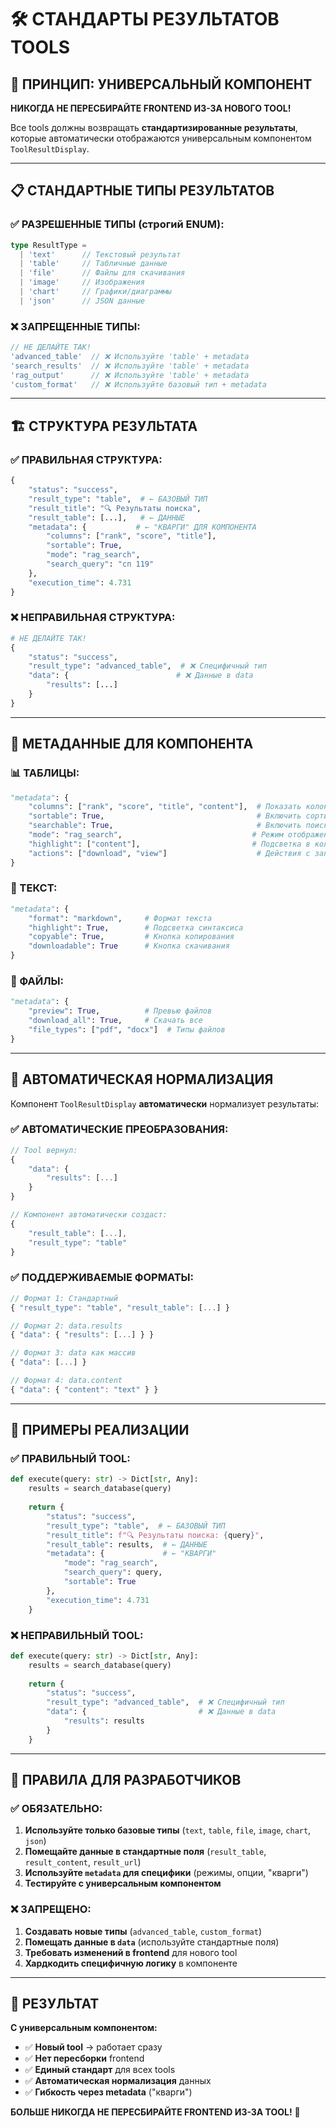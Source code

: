 # 🛠️ СТАНДАРТЫ РЕЗУЛЬТАТОВ TOOLS

## 🎯 ПРИНЦИП: УНИВЕРСАЛЬНЫЙ КОМПОНЕНТ

**НИКОГДА НЕ ПЕРЕСБИРАЙТЕ FRONTEND ИЗ-ЗА НОВОГО TOOL!**

Все tools должны возвращать **стандартизированные результаты**, которые автоматически отображаются универсальным компонентом `ToolResultDisplay`.

---

## 📋 СТАНДАРТНЫЕ ТИПЫ РЕЗУЛЬТАТОВ

### ✅ РАЗРЕШЕННЫЕ ТИПЫ (строгий ENUM):

```typescript
type ResultType = 
  | 'text'      // Текстовый результат
  | 'table'     // Табличные данные  
  | 'file'      // Файлы для скачивания
  | 'image'     // Изображения
  | 'chart'     // Графики/диаграммы
  | 'json'      // JSON данные
```

### ❌ ЗАПРЕЩЕННЫЕ ТИПЫ:

```typescript
// НЕ ДЕЛАЙТЕ ТАК!
'advanced_table'  // ❌ Используйте 'table' + metadata
'search_results'  // ❌ Используйте 'table' + metadata  
'rag_output'      // ❌ Используйте 'table' + metadata
'custom_format'   // ❌ Используйте базовый тип + metadata
```

---

## 🏗️ СТРУКТУРА РЕЗУЛЬТАТА

### ✅ ПРАВИЛЬНАЯ СТРУКТУРА:

```python
{
    "status": "success",
    "result_type": "table",  # ← БАЗОВЫЙ ТИП
    "result_title": "🔍 Результаты поиска",
    "result_table": [...],   # ← ДАННЫЕ
    "metadata": {           # ← "КВАРГИ" ДЛЯ КОМПОНЕНТА
        "columns": ["rank", "score", "title"],
        "sortable": True,
        "mode": "rag_search",
        "search_query": "сп 119"
    },
    "execution_time": 4.731
}
```

### ❌ НЕПРАВИЛЬНАЯ СТРУКТУРА:

```python
# НЕ ДЕЛАЙТЕ ТАК!
{
    "status": "success",
    "result_type": "advanced_table",  # ❌ Специфичный тип
    "data": {                        # ❌ Данные в data
        "results": [...]
    }
}
```

---

## 🎨 МЕТАДАННЫЕ ДЛЯ КОМПОНЕНТА

### 📊 ТАБЛИЦЫ:

```python
"metadata": {
    "columns": ["rank", "score", "title", "content"],  # Показать колонки
    "sortable": True,                                  # Включить сортировку
    "searchable": True,                                # Включить поиск
    "mode": "rag_search",                             # Режим отображения
    "highlight": ["content"],                         # Подсветка в колонках
    "actions": ["download", "view"]                    # Действия с записями
}
```

### 📝 ТЕКСТ:

```python
"metadata": {
    "format": "markdown",     # Формат текста
    "highlight": True,        # Подсветка синтаксиса
    "copyable": True,         # Кнопка копирования
    "downloadable": True      # Кнопка скачивания
}
```

### 📁 ФАЙЛЫ:

```python
"metadata": {
    "preview": True,          # Превью файлов
    "download_all": True,     # Скачать все
    "file_types": ["pdf", "docx"]  # Типы файлов
}
```

---

## 🔧 АВТОМАТИЧЕСКАЯ НОРМАЛИЗАЦИЯ

Компонент `ToolResultDisplay` **автоматически** нормализует результаты:

### ✅ АВТОМАТИЧЕСКИЕ ПРЕОБРАЗОВАНИЯ:

```typescript
// Tool вернул:
{
    "data": {
        "results": [...]
    }
}

// Компонент автоматически создаст:
{
    "result_table": [...],
    "result_type": "table"
}
```

### ✅ ПОДДЕРЖИВАЕМЫЕ ФОРМАТЫ:

```typescript
// Формат 1: Стандартный
{ "result_type": "table", "result_table": [...] }

// Формат 2: data.results  
{ "data": { "results": [...] } }

// Формат 3: data как массив
{ "data": [...] }

// Формат 4: data.content
{ "data": { "content": "text" } }
```

---

## 🚀 ПРИМЕРЫ РЕАЛИЗАЦИИ

### ✅ ПРАВИЛЬНЫЙ TOOL:

```python
def execute(query: str) -> Dict[str, Any]:
    results = search_database(query)
    
    return {
        "status": "success",
        "result_type": "table",  # ← БАЗОВЫЙ ТИП
        "result_title": f"🔍 Результаты поиска: {query}",
        "result_table": results,  # ← ДАННЫЕ
        "metadata": {             # ← "КВАРГИ"
            "mode": "rag_search",
            "search_query": query,
            "sortable": True
        },
        "execution_time": 4.731
    }
```

### ❌ НЕПРАВИЛЬНЫЙ TOOL:

```python
def execute(query: str) -> Dict[str, Any]:
    results = search_database(query)
    
    return {
        "status": "success",
        "result_type": "advanced_table",  # ❌ Специфичный тип
        "data": {                         # ❌ Данные в data
            "results": results
        }
    }
```

---

## 🎯 ПРАВИЛА ДЛЯ РАЗРАБОТЧИКОВ

### ✅ ОБЯЗАТЕЛЬНО:

1. **Используйте только базовые типы** (`text`, `table`, `file`, `image`, `chart`, `json`)
2. **Помещайте данные в стандартные поля** (`result_table`, `result_content`, `result_url`)
3. **Используйте `metadata` для специфики** (режимы, опции, "кварги")
4. **Тестируйте с универсальным компонентом**

### ❌ ЗАПРЕЩЕНО:

1. **Создавать новые типы** (`advanced_table`, `custom_format`)
2. **Помещать данные в `data`** (используйте стандартные поля)
3. **Требовать изменений в frontend** для нового tool
4. **Хардкодить специфичную логику** в компоненте

---

## 🎉 РЕЗУЛЬТАТ

**С универсальным компонентом:**
- ✅ **Новый tool** → работает сразу
- ✅ **Нет пересборки** frontend
- ✅ **Единый стандарт** для всех tools
- ✅ **Автоматическая нормализация** данных
- ✅ **Гибкость через metadata** ("кварги")

**БОЛЬШЕ НИКОГДА НЕ ПЕРЕСБИРАЙТЕ FRONTEND ИЗ-ЗА TOOL!** 🚀
